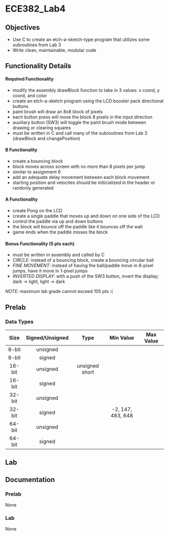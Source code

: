 ECE382_Lab4
===========
## Objectives
* Use C to create an etch-a-sketch-type program that utilizes some subroutines from Lab 3
* Write clean, maintainable, modular code

## Functionality Details
#### Required Functionality
* modify the assembly drawBlock function to take in 3 values: x coord, y coord, and color
* create an etch-a-sketch program using the LCD booster pack directional buttons
* paint brush will draw an 8x8 block of pixels
* each button press will move the block 8 pixels in the input direction
* auxiliary button (SW3) will toggle the paint brush mode between drawing or clearing squares
* must be written in C and call many of the subroutines from Lab 3 (drawBlock and changePosition)
#### B Functionality
* create a bouncing block
* block moves across screen with no more than 8 pixels per jump
* similar to assignment 6
* add an adequate delay movement between each block movement
* starting position and velocites should be initicialized in the header or randonly generated
#### A Functionality
* create Pong on the LCD
* create a single paddle that moves up and down on one side of the LCD
* control the paddle via up and down buttons
* the block will bounce off the paddle like it bounces off the wall
* game ends when the paddle misses the block
#### Bonus Functionality (5 pts each)
* must be written in assembly and called by C
* *CIRCLE*: instead of a bouncing block, create a bouncing circular ball
* *FINE MOVEMENT*: instead of having the ball/paddle move in 8-pixel jumps, have it move in 1-pixel jumps
* *INVERTED DISPLAY*: with a push of the SW3 button, invert the display; dark -> light, light -> dark

*NOTE*: maximum lab grade cannot exceed 105 pts :(

## Prelab
### Data Types
| Size | Signed/Unsigned | Type | Min Value | Max Value |
|:-: | :-: | :-: | :-: | :-: |
| 8-bit | unsigned |  |  |  |
| 8-bit | signed |  |  |  |
| 16-bit | unsigned | unsigned short |  |  | 
| 16-bit | signed |  |  |  |
| 32-bit | unsigned |  |  |  |   
| 32-bit | signed |  | -2, 147, 483, 648 |  |  
| 64-bit | unsigned |  |  |  |
| 64-bit | signed |  |  |  |


## Lab

## Documentation
### Prelab
None
### Lab
None
